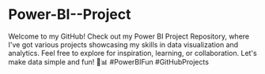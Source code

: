 # Power-BI--Project
Welcome to my GitHub! Check out my Power BI Project Repository, where I've got various projects showcasing my skills in data visualization and analytics. Feel free to explore for inspiration, learning, or collaboration. Let's make data simple and fun! 🚀📊 #PowerBIFun #GitHubProjects
